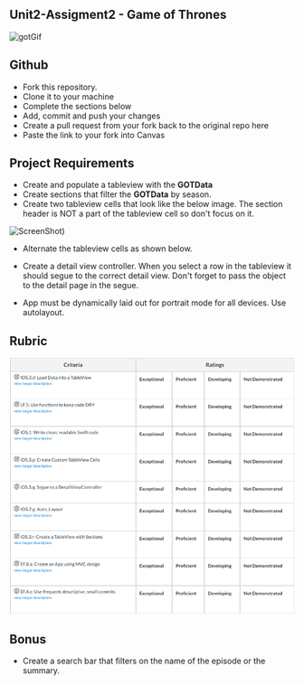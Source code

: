 ## Unit2-Assigment2 - Game of Thrones

![gotGif](./gotGif.gif)

## Github

- Fork this repository.
- Clone it to your machine
- Complete the sections below
- Add, commit and push your changes
- Create a pull request from your fork back to the original repo here
- Paste the link to your fork into Canvas

## Project Requirements

- Create and populate a tableview with the **GOTData**
- Create sections that filter the **GOTData** by season.
- Create two tableview cells that look like the below image. The section header is NOT a part of the tableview cell so don't focus on it.

![ScreenShot](https://i.imgur.com/NM1NFbc.png))
- Alternate the tableview cells as shown below.

- Create a detail view controller. When you select a row in the tableview it should segue to the correct detail view. Don't forget to pass the object to the detail page in the segue.

- App must be dynamically laid out for portrait mode for all devices. Use autolayout.

## Rubric

![gotRubric](./gotRubric.png)

## Bonus

- Create a search bar that filters on the name of the episode or the summary.
